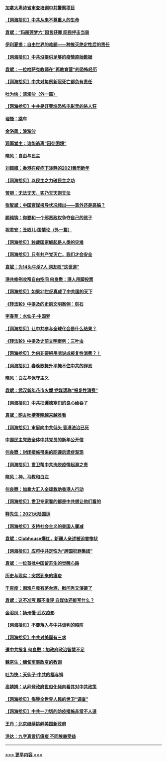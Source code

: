 #### [加拿大卑诗省审查培训中共警察项目](../pages/nsc993/n12777592.md?t=02271751) 
#### [【网海拾贝】中共从来不尊重人的生命](../pages/nsc993/n12774114.md?t=02271751) 
#### [袁斌：“玛丽莲梦六”因言获罪 网民抨击当局](../pages/nsc993/n12774001.md?t=02271751) 
#### [伊利夏提：自由世界的难题——种族灭绝定性后的责任](../pages/nsc993/n12773278.md?t=02271751) 
#### [【网海拾贝】中共没提供足够的疫情原始数据](../pages/nsc993/n12771766.md?t=02271751) 
#### [袁斌：一位哈萨克教师在“再教育营”的恐怖经历](../pages/nsc993/n12771710.md?t=02271751) 
#### [【网海拾贝】中共对每例新冠死亡都负有责任](../pages/nsc993/n12769325.md?t=02271751) 
#### [吐为快：浣溪沙（外一篇）](../pages/nsc993/n12768381.md?t=02271751) 
#### [【网海拾贝】中共是好莱坞恐怖电影里的杀人狂](../pages/nsc993/n12767295.md?t=02271751) 
#### [理悟：跳车](../pages/nsc993/n12767271.md?t=02271751) 
#### [金浴凤：浪淘沙](../pages/nsc993/n12766044.md?t=02271751) 
#### [观雨堂主：谁能逃离“囚徒困境”](../pages/nsc993/n12766004.md?t=02271751) 
#### [晓风：自由与民主](../pages/nsc993/n12765244.md?t=02271751) 
#### [刘超祺：香港在疫症下淡静的2021黄历新年](../pages/nsc993/n12765193.md?t=02271751) 
#### [【网海拾贝】以民主之力破民主之功](../pages/nsc993/n12765175.md?t=02271751) 
#### [苦胆：无法无天，实乃无天则无法](../pages/nsc993/n12765142.md?t=02271751) 
#### [张智斌：中国官媒报导状况频出——意外还是恶搞？](../pages/nsc993/n12765124.md?t=02271751) 
#### [颜纯钩：你要和一个邪恶政权争夺自己的孩子](../pages/nsc993/n12764299.md?t=02271751) 
#### [祝君安：丑奴儿‧国情论（外一篇）](../pages/nsc993/n12764204.md?t=02271751) 
#### [【网海拾贝】独裁国家崛起是人类的灾难](../pages/nsc993/n12764177.md?t=02271751) 
#### [【网海拾贝】只有共产党灭亡，我们才会安全](../pages/nsc993/n12762110.md?t=02271751) 
#### [袁斌：为14头牛杀7人 网友叹“这世道”](../pages/nsc993/n12762059.md?t=02271751) 
#### [港共修例收窄自由空间 何良懋：港人用脚投票](../pages/nsc993/n12760734.md?t=02271751) 
#### [【网海拾贝】如果21世纪真成了中共国的天下](../pages/nsc993/n12759741.md?t=02271751) 
#### [《转法轮》中提及的史前文明案例：刻石](../pages/nsc993/n12758577.md?t=02271751) 
#### [李春草：水仙子‧中国梦](../pages/nsc993/n12757686.md?t=02271751) 
#### [【网海拾贝】让中共参与全球化会是什么结果？](../pages/nsc993/n12757585.md?t=02271751) 
#### [《转法轮》中提及史前文明案例：三叶虫](../pages/nsc993/n12756200.md?t=02271751) 
#### [【网海拾贝】为何非要把吊唁说成报复性消费？！](../pages/nsc993/n12753738.md?t=02271751) 
#### [【网海拾贝】春晚歌舞升平掩不住中共的罪恶](../pages/nsc993/n12752025.md?t=02271751) 
#### [晓风：白左与保守主义](../pages/nsc993/n12752016.md?t=02271751) 
#### [袁斌：武汉新年花市火爆 党媒谎称“报复性消费”](../pages/nsc993/n12751938.md?t=02271751) 
#### [【网海拾贝】中共把谭德塞们的良心给吞了](../pages/nsc993/n12750636.md?t=02271751) 
#### [袁斌：网友吐槽春晚越来越难看](../pages/nsc993/n12750619.md?t=02271751) 
#### [【网海拾贝】审庭向中共低头 香港法治已死](../pages/nsc993/n12748910.md?t=02271751) 
#### [中国民主党致全体中共党员的新年公开信](../pages/nsc993/n12747581.md?t=02271751) 
#### [何良懋：封闭措施带来的网课后遗症渐现](../pages/nsc993/n12747478.md?t=02271751) 
#### [【网海拾贝】世卫帮中共洗脱疫情起源之责](../pages/nsc993/n12746838.md?t=02271751) 
#### [晓风：神、马教和白左](../pages/nsc993/n12746828.md?t=02271751) 
#### [何良懋：加拿大汇入全球救助香港人行动](../pages/nsc993/n12746719.md?t=02271751) 
#### [【网海拾贝】世卫专家看的都是中共想让他们看的](../pages/nsc993/n12744865.md?t=02271751) 
#### [释先生：2021大陆国运](../pages/nsc993/n12744813.md?t=02271751) 
#### [【网海拾贝】支持社会主义的美国人骤减](../pages/nsc993/n12742476.md?t=02271751) 
#### [袁斌：Clubhouse爆红，新疆人亲述被迫害惨状](../pages/nsc993/n12742407.md?t=02271751) 
#### [【网海拾贝】应将中共定性为“跨国犯罪集团”](../pages/nsc993/n12740430.md?t=02271751) 
#### [袁斌：一位首批中国留苏生的觉醒心路](../pages/nsc993/n12740396.md?t=02271751) 
#### [历史与现实：突然到来的瘟疫](../pages/nsc993/n12738507.md?t=02271751) 
#### [千百度：困难户竟有茅台酒，慰问秀又演砸了](../pages/nsc993/n12738362.md?t=02271751) 
#### [袁斌：这不准写 那不准评 自媒体还能写什么？](../pages/nsc993/n12737833.md?t=02271751) 
#### [金浴凤：扬州慢‧武汉疫影](../pages/nsc993/n12737248.md?t=02271751) 
#### [【网海拾贝】不要落入与中共谈判的陷阱](../pages/nsc993/n12735229.md?t=02271751) 
#### [【网海拾贝】中共对美国有三求](../pages/nsc993/n12735197.md?t=02271751) 
#### [遭中共报复 何良懋：加政府政治智慧不足](../pages/nsc993/n12734323.md?t=02271751) 
#### [魏京生：缅甸军事政变的教训](../pages/nsc993/n12732470.md?t=02271751) 
#### [吐为快：天仙子·中共的福与祸](../pages/nsc993/n12732165.md?t=02271751) 
#### [高婧婧：从拜登政府世俗化倾向看其对中共政策](../pages/nsc993/n12730028.md?t=02271751) 
#### [【网海拾贝】侮辱全世界人民的世卫“调查”](../pages/nsc993/n12727884.md?t=02271751) 
#### [【网海拾贝】中共一刀切的防疫措施非常不人道](../pages/nsc993/n12724879.md?t=02271751) 
#### [王丹：北京继续挑衅美国新政府](../pages/nsc993/n12722456.md?t=02271751) 
#### [洪达：九字真言抗瘟疫 不同族裔受益](../pages/nsc993/n12722448.md?t=02271751) 

----
#### [ >>> 更早内容 <<< ](../indexes/nsc993-earlier.md)
